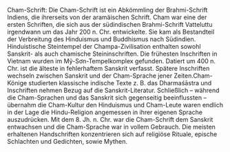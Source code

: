 Cham-Schrift: Die Cham-Schrift ist ein Abkömmling der Brahmi-Schrift Indiens, die ihrerseits von der aramäischen Schrift. Cham war eine der ersten Schriften, die sich aus der südindischen Brahmi-Schrift Vatteluttu irgendwann um das Jahr 200 n. Chr. entwickelte. Sie kam als Bestandteil der Verbreitung des Hinduismus und Buddhismus nach Südindien. Hinduistische Steintempel der Champa-Zivilisation enthalten sowohl Sanskrit- als auch chamische Steininschriften. Die frühesten Inschriften in Vietnam wurden im Mỹ-Sơn-Tempelkomplex gefunden. Datiert um 400 n. Chr. ist die älteste in fehlerhaftem Sanskrit verfasst. Spätere Inschriften wechseln zwischen Sanskrit und der Cham-Sprache jener Zeiten.Cham-Könige studierten klassische indische Texte z. B. das Dharmaśāstra und Inschriften nehmen Bezug auf die Sanskrit-Literatur. Schließlich – während die Cham-Sprachen und das Sanskrit sich gegenseitig beeinflussten – übernahm die Cham-Kultur den Hinduismus und Cham-Leute waren endlich in der Lage die Hindu-Religion angemessen in ihrer eigenen Sprache auszudrücken. Mit dem 8. Jh. n. Chr. war die Cham-Schrift dem Sanskrit entwachsen und die Cham-Sprache war in vollem Gebrauch. Die meisten erhaltenen Handschriften konzentrieren sich auf religiöse Rituale, epische Schlachten und Gedichten, sowie Mythen.
